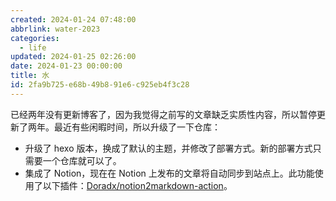 ```yaml
---
created: 2024-01-24 07:48:00
abbrlink: water-2023
categories:
  - life
updated: 2024-01-25 02:26:00
date: 2024-01-23 00:00:00
title: 水
id: 2fa9b725-e68b-49b8-91e6-c925eb4f3c28
---
```


已经两年没有更新博客了，因为我觉得之前写的文章缺乏实质性内容，所以暂停更新了两年。最近有些闲暇时间，所以升级了一下仓库：

- 升级了 hexo 版本，换成了默认的主题，并修改了部署方式。新的部署方式只需要一个仓库就可以了。
- 集成了 Notion，现在在 Notion 上发布的文章将自动同步到站点上。此功能使用了以下插件：[Doradx/notion2markdown-action](https://github.com/Doradx/notion2markdown-action)。
